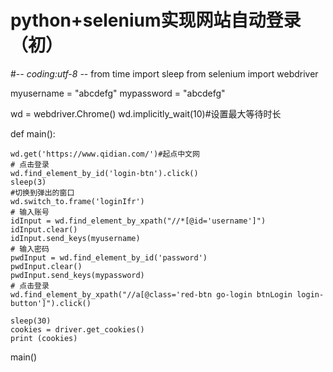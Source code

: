# python+selenium实现网站自动登录（初）
#-*- coding:utf-8 -*-
from time import sleep
from selenium import webdriver

myusername = "abcdefg"
mypassword = "abcdefg"

wd = webdriver.Chrome()
wd.implicitly_wait(10)#设置最大等待时长

def main():

    wd.get('https://www.qidian.com/')#起点中文网
    # 点击登录
    wd.find_element_by_id('login-btn').click()
    sleep(3)
    #切换到弹出的窗口
    wd.switch_to.frame('loginIfr')
    # 输入账号
    idInput = wd.find_element_by_xpath("//*[@id='username']")
    idInput.clear()
    idInput.send_keys(myusername)
    # 输入密码
    pwdInput = wd.find_element_by_id('password')
    pwdInput.clear()
    pwdInput.send_keys(mypassword)
    # 点击登录
    wd.find_element_by_xpath("//a[@class='red-btn go-login btnLogin login-button']").click()

    sleep(30)
    cookies = driver.get_cookies()
    print (cookies)

main()
